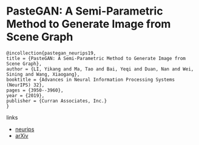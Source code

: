 # PasteGAN: A Semi-Parametric Method to Generate Image from Scene Graph

```
@incollection{pastegan_neurips19,
title = {PasteGAN: A Semi-Parametric Method to Generate Image from Scene Graph},
author = {LI, Yikang and Ma, Tao and Bai, Yeqi and Duan, Nan and Wei, Sining and Wang, Xiaogang},
booktitle = {Advances in Neural Information Processing Systems (NeurIPS) 32},
pages = {3950--3960},
year = {2019},
publisher = {Curran Associates, Inc.}
}
```

links
- [neurips](https://nips.cc/Conferences/2019/Schedule?showEvent=13557)
- [arXiv](https://arxiv.org/abs/1905.01608)
